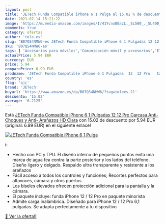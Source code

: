 ```yaml
---
layout: post
title: 'JETech Funda Compatible iPhone 6 1 Pulga al 15.02 % de descuento'
date: 2021-07-14 15:21:22
image: 'https://m.media-amazon.com/images/I/41YcnoDEazL._SL500_._SL400_.jpg'
comments: true
category: ofertas
author: 'tole.es'
slug: 'B07QS4NMW6-es JETech Funda Compatible iPhone 6 1 Pulgadas 12 12 Pro...'
sku: 'B07QS4NMW6-es'
tags: [ 'Accesorios para móviles','Comunicación móvil y accesorios','Electrónica','Fundas y carcasas para teléfonos móviles','iphone','jetech', ]
actualPrice: 5.94 EUR
currency: EUR
price: 5.94
comparePrice: 6.99 EUR
prodname: 'JETech Funda Compatible iPhone 6 1 Pulgadas  12  12 Pro   Carcasa Anti-Choques y Anti- Arañazos  HD Clara'
country: 'es'
flag: '🇪🇸'
brand: 'JETech'
buyurl: 'https://www.amazon.es/dp/B07QS4NMW6/?tag=tolees-21'
descuento: '15.02'
average: '6.2125'
---
```


Está [JETech Funda Compatible iPhone 6 1 Pulgadas  12  12 Pro   Carcasa Anti-Choques y Anti- Arañazos  HD Clara](https://www.amazon.es/dp/B07QS4NMW6/?tag=tolees-21) con 15.02 de descuento por 5.94 EUR (original: 6.99 EUR) en el siguiente enlace!

[![JETech Funda Compatible iPhone 6 1 Pulga](https://m.media-amazon.com/images/I/41YcnoDEazL._SL500_._SL400_.jpg)](https://www.amazon.es/dp/B07QS4NMW6/?tag=tolees-21)

ℹ️:

- Hecho con PC y TPU. El diseño interno de pequeños puntos evita una marca de agua fea contra la parte posterior y los lados del teléfono. Diseño ligero y delgado. Respaldo ultra transparente y resistente a los arañazos
- Fácil acceso a todos los controles y funciones; Recortes perfectos para altavoces, cámara y otros puertos
- Los biseles elevados ofrecen protección adicional para la pantalla y la cámara.
- El paquete incluye: funda iPhone 12 / 12 Pro en paquete minorista
- Admite carga inalámbrica. Diseñado para iPhone 12 / 12 Pro 6,1 pulgadas. Se adapta perfectamente a tu dispositivo

[🛒 Ver la oferta!!](https://www.amazon.es/dp/B07QS4NMW6/?tag=tolees-21)
